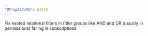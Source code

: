 ```yaml
---
'@triplit/db': patch
---
```


Fix nested relational filters in fitler groups like AND and OR (usually in permissions) failing in subscriptions
